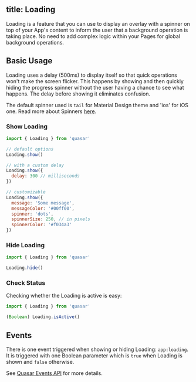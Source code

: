 title: Loading
---
Loading is a feature that you can use to display an overlay with a spinner on top of your App's content to inform the user that a background operation is taking place. No need to add complex logic within your Pages for global background operations.

<input type="hidden" data-fullpage-demo="global/loading">

## Basic Usage
Loading uses a delay (500ms) to display itself so that quick operations won't make the screen flicker. This happens by showing and then quickly hiding the progress spinner without the user having a chance to see what happens. The delay before showing it eliminates confusion.

The default spinner used is `tail` for Material Design theme and 'ios' for iOS one. Read more about Spinners [here](/components/spinners.html).

### Show Loading
``` js
import { Loading } from 'quasar'

// default options
Loading.show()

// with a custom delay
Loading.show({
  delay: 300 // milliseconds
})

// customizable
Loading.show({
  message: 'Some message',
  messageColor: '#00ff00',
  spinner: 'dots',
  spinnerSize: 250, // in pixels
  spinnerColor: '#f034a3'
})
```

### Hide Loading
``` js
import { Loading } from 'quasar'

Loading.hide()
```

### Check Status
Checking whether the Loading is active is easy:

``` js
import { Loading } from 'quasar'

(Boolean) Loading.isActive()
```

## Events
There is one event triggered when showing or hiding Loading: `app:loading`. It is triggered with one Boolean parameter which is `true` when Loading is shown and `false` otherwise.

 See [Quasar Events API](/api/js-events.html#Loading) for more details.
